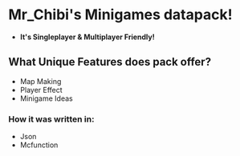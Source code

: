 # Mr_Chibi's Minigames datapack!
* **It's Singleplayer & Multiplayer Friendly!**

## What Unique Features does pack offer?
* Map Making
* Player Effect
* Minigame Ideas

### How it was written in:
* Json
* Mcfunction

